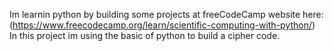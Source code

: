 Im learnin python by building some projects at freeCodeCamp website here: (https://www.freecodecamp.org/learn/scientific-computing-with-python/)
In this project im using the basic of python to build a cipher code.
